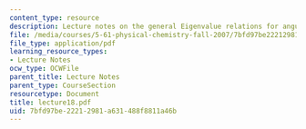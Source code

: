 ```yaml
---
content_type: resource
description: Lecture notes on the general Eigenvalue relations for angular momentum.
file: /media/courses/5-61-physical-chemistry-fall-2007/7bfd97be22212981a631488f8811a46b_lecture18.pdf
file_type: application/pdf
learning_resource_types:
- Lecture Notes
ocw_type: OCWFile
parent_title: Lecture Notes
parent_type: CourseSection
resourcetype: Document
title: lecture18.pdf
uid: 7bfd97be-2221-2981-a631-488f8811a46b
---
```

